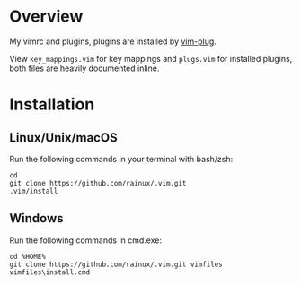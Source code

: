 Overview
========

My vimrc and plugins, plugins are installed by
[vim-plug](https://github.com/junegunn/vim-plug).

View `key_mappings.vim` for key mappings and `plugs.vim` for installed plugins,
both files are heavily documented inline.

Installation
============

Linux/Unix/macOS
--------------------

Run the following commands in your terminal with bash/zsh:

    cd
    git clone https://github.com/rainux/.vim.git
    .vim/install

Windows
-------

Run the following commands in cmd.exe:

    cd %HOME%
    git clone https://github.com/rainux/.vim.git vimfiles
    vimfiles\install.cmd
